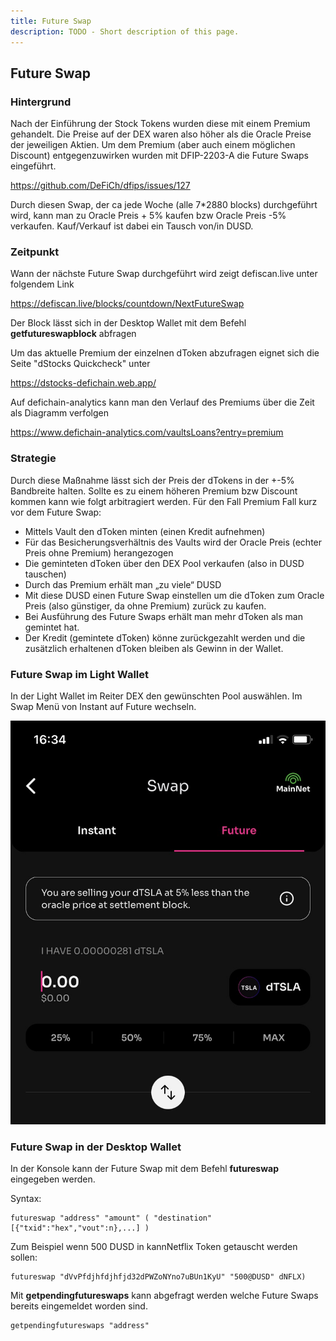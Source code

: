 ```yaml
---
title: Future Swap
description: TODO - Short description of this page.
---
```


## Future Swap

### Hintergrund

Nach der Einführung der Stock Tokens wurden diese mit einem Premium gehandelt. Die Preise auf der DEX waren also höher als die Oracle Preise der jeweiligen Aktien. Um dem Premium (aber auch einem möglichen Discount) entgegenzuwirken wurden mit DFIP-2203-A die Future Swaps eingeführt.

<https://github.com/DeFiCh/dfips/issues/127>

Durch diesen Swap, der ca jede Woche (alle 7\*2880 blocks) durchgeführt wird, kann man zu Oracle Preis + 5% kaufen bzw Oracle Preis -5% verkaufen. Kauf/Verkauf ist dabei ein Tausch von/in DUSD.

### Zeitpunkt

Wann der nächste Future Swap durchgeführt wird zeigt defiscan.live unter folgendem Link

<https://defiscan.live/blocks/countdown/NextFutureSwap>

Der Block lässt sich in der Desktop Wallet mit dem Befehl **getfutureswapblock** abfragen

Um das aktuelle Premium der einzelnen dToken abzufragen eignet sich die Seite "dStocks Quickcheck" unter

<https://dstocks-defichain.web.app/>

Auf defichain-analytics kann man den Verlauf des Premiums über die Zeit als Diagramm verfolgen

<https://www.defichain-analytics.com/vaultsLoans?entry=premium>

### Strategie

Durch diese Maßnahme lässt sich der Preis der dTokens in der +-5% Bandbreite halten. Sollte es zu einem höheren Premium bzw Discount kommen kann wie folgt arbitragiert werden. Für den Fall Premium Fall kurz vor dem Future Swap:

-   Mittels Vault den dToken minten (einen Kredit aufnehmen)
-   Für das Besicherungsverhältnis des Vaults wird der Oracle Preis (echter Preis ohne Premium) herangezogen
-   Die geminteten dToken über den DEX Pool verkaufen (also in DUSD tauschen)
-   Durch das Premium erhält man „zu viele“ DUSD
-   Mit diese DUSD einen Future Swap einstellen um die dToken zum Oracle Preis (also günstiger, da ohne Premium) zurück zu kaufen.
-   Bei Ausführung des Future Swaps erhält man mehr dToken als man gemintet hat.
-   Der Kredit (gemintete dToken) könne zurückgezahlt werden und die zusätzlich erhaltenen dToken bleiben als Gewinn in der Wallet.

### Future Swap im Light Wallet

In der Light Wallet im Reiter DEX den gewünschten Pool auswählen. Im Swap Menü von Instant auf Future wechseln.

![Future Swap im light wallet](./../media/future_swap_01.jpg)

### Future Swap in der Desktop Wallet

In der Konsole kann der Future Swap mit dem Befehl **futureswap** eingegeben werden.

Syntax:

``` abap
futureswap "address" "amount" ( "destination" [{"txid":"hex","vout":n},...] )
```

Zum Beispiel wenn 500 DUSD in kannNetflix Token getauscht werden sollen:

``` abap
futureswap "dVvPfdjhfdjhfjd32dPWZoNYno7uBUn1KyU" "500@DUSD" dNFLX)
```

Mit **getpendingfutureswaps** kann abgefragt werden welche Future Swaps bereits eingemeldet worden sind.

``` abap
getpendingfutureswaps "address"
```
